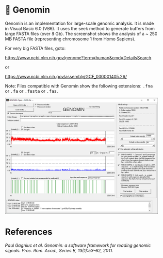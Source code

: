 # :dna: Genomin
Genomin is an implementation for large-scale genomic analysis. It is made in Visual Basic 6.0 (VB6). It uses the seek method to generate buffers from large FASTA files (over 8 Gb). The screenshot shows the analysis of a ~ 250 MB FASTA file (representing chromosome 1 from Homo Sapiens).


For very big FASTA files, goto:

https://www.ncbi.nlm.nih.gov/genome?term=human&cmd=DetailsSearch

or

https://www.ncbi.nlm.nih.gov/assembly/GCF_000001405.26/

Note: Files compatible with Genomin show the following extensions: <kbd>.fna</kbd> or <kbd>.fa</kbd> or <kbd>.fasta</kbd> or <kbd>.fas</kbd>.

![screenshot](https://github.com/Gagniuc/Genomin/blob/main/img/Genomin%201.PNG)

# References

<i>Paul Gagniuc et al. Genomin: a software framework for reading genomic signals. Proc. Rom. Acad., Series B, 13(1):53–62, 2011.</i>

